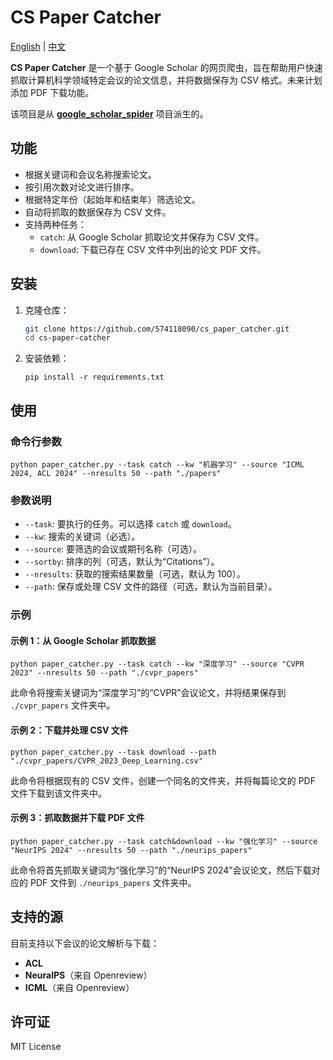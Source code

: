 # CS Paper Catcher

[English](README.md) | [中文](README.zh-CN.md)

**CS Paper Catcher** 是一个基于 Google Scholar 的网页爬虫，旨在帮助用户快速抓取计算机科学领域特定会议的论文信息，并将数据保存为 CSV 格式。未来计划添加 PDF 下载功能。

该项目是从 [**google_scholar_spider**](https://github.com/JessyTsui/google_scholar_spider) 项目派生的。

## 功能

- 根据关键词和会议名称搜索论文。
- 按引用次数对论文进行排序。
- 根据特定年份（起始年和结束年）筛选论文。
- 自动将抓取的数据保存为 CSV 文件。
- 支持两种任务：
  - `catch`: 从 Google Scholar 抓取论文并保存为 CSV 文件。
  - `download`: 下载已存在 CSV 文件中列出的论文 PDF 文件。

## 安装

1. 克隆仓库：

   ```bash
   git clone https://github.com/574118090/cs_paper_catcher.git
   cd cs-paper-catcher
   ```

2. 安装依赖：

   ```
   pip install -r requirements.txt
   ```

## 使用

### 命令行参数

```
python paper_catcher.py --task catch --kw "机器学习" --source "ICML 2024, ACL 2024" --nresults 50 --path "./papers"
```

### 参数说明

- `--task`: 要执行的任务。可以选择 `catch` 或 `download`。
- `--kw`: 搜索的关键词（必选）。
- `--source`: 要筛选的会议或期刊名称（可选）。
- `--sortby`: 排序的列（可选，默认为“Citations”）。
- `--nresults`: 获取的搜索结果数量（可选，默认为 100）。
- `--path`: 保存或处理 CSV 文件的路径（可选，默认为当前目录）。

### 示例

#### 示例 1：从 Google Scholar 抓取数据

```
python paper_catcher.py --task catch --kw "深度学习" --source "CVPR 2023" --nresults 50 --path "./cvpr_papers"
```

此命令将搜索关键词为“深度学习”的“CVPR”会议论文，并将结果保存到 `./cvpr_papers` 文件夹中。

#### 示例 2：下载并处理 CSV 文件

```
python paper_catcher.py --task download --path "./cvpr_papers/CVPR_2023_Deep_Learning.csv"
```

此命令将根据现有的 CSV 文件，创建一个同名的文件夹，并将每篇论文的 PDF 文件下载到该文件夹中。

#### 示例 3：抓取数据并下载 PDF 文件

```
python paper_catcher.py --task catch&download --kw "强化学习" --source "NeurIPS 2024" --nresults 50 --path "./neurips_papers"
```

此命令将首先抓取关键词为“强化学习”的“NeurIPS 2024”会议论文，然后下载对应的 PDF 文件到 `./neurips_papers` 文件夹中。

## 支持的源

目前支持以下会议的论文解析与下载：

- **ACL**
- **NeuralPS**（来自 Openreview）
- **ICML**（来自 Openreview）

## 许可证

MIT License